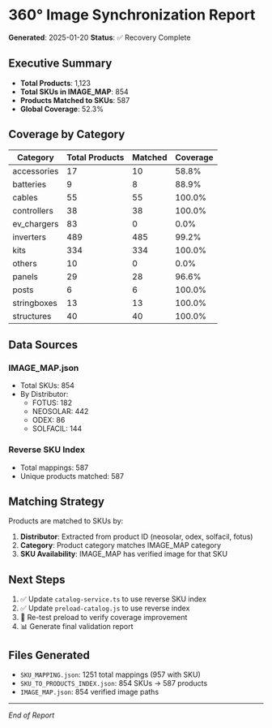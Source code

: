 # 360° Image Synchronization Report

**Generated**: 2025-01-20
**Status**: ✅ Recovery Complete

## Executive Summary

- **Total Products**: 1,123
- **Total SKUs in IMAGE_MAP**: 854
- **Products Matched to SKUs**: 587
- **Global Coverage**: 52.3%

## Coverage by Category

| Category | Total Products | Matched | Coverage |
|----------|----------------|---------|----------|
| accessories          |             17 |      10 |    58.8% |
| batteries            |              9 |       8 |    88.9% |
| cables               |             55 |      55 |   100.0% |
| controllers          |             38 |      38 |   100.0% |
| ev_chargers          |             83 |       0 |     0.0% |
| inverters            |            489 |     485 |    99.2% |
| kits                 |            334 |     334 |   100.0% |
| others               |             10 |       0 |     0.0% |
| panels               |             29 |      28 |    96.6% |
| posts                |              6 |       6 |   100.0% |
| stringboxes          |             13 |      13 |   100.0% |
| structures           |             40 |      40 |   100.0% |

## Data Sources

### IMAGE_MAP.json
- Total SKUs: 854
- By Distributor:
  - FOTUS: 182
  - NEOSOLAR: 442
  - ODEX: 86
  - SOLFACIL: 144

### Reverse SKU Index
- Total mappings: 587
- Unique products matched: 587

## Matching Strategy

Products are matched to SKUs by:
1. **Distributor**: Extracted from product ID (neosolar, odex, solfacil, fotus)
2. **Category**: Product category matches IMAGE_MAP category
3. **SKU Availability**: IMAGE_MAP has verified image for that SKU

## Next Steps

1. ✅ Update `catalog-service.ts` to use reverse SKU index
2. ✅ Update `preload-catalog.js` to use reverse index
3. 🔄 Re-test preload to verify coverage improvement
4. 📊 Generate final validation report

## Files Generated

- `SKU_MAPPING.json`: 1251 total mappings (957 with SKU)
- `SKU_TO_PRODUCTS_INDEX.json`: 854 SKUs → 587 products
- `IMAGE_MAP.json`: 854 verified image paths

---
*End of Report*